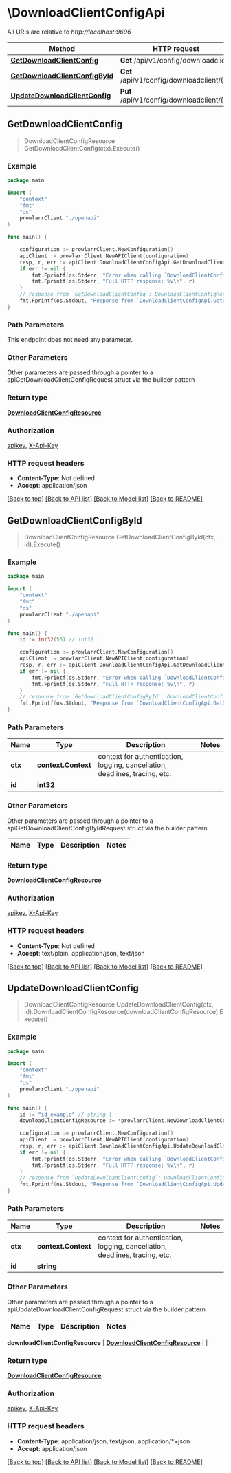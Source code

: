 # \DownloadClientConfigApi

All URIs are relative to *http://localhost:9696*

Method | HTTP request | Description
------------- | ------------- | -------------
[**GetDownloadClientConfig**](DownloadClientConfigApi.md#GetDownloadClientConfig) | **Get** /api/v1/config/downloadclient | 
[**GetDownloadClientConfigById**](DownloadClientConfigApi.md#GetDownloadClientConfigById) | **Get** /api/v1/config/downloadclient/{id} | 
[**UpdateDownloadClientConfig**](DownloadClientConfigApi.md#UpdateDownloadClientConfig) | **Put** /api/v1/config/downloadclient/{id} | 



## GetDownloadClientConfig

> DownloadClientConfigResource GetDownloadClientConfig(ctx).Execute()



### Example

```go
package main

import (
    "context"
    "fmt"
    "os"
    prowlarrClient "./openapi"
)

func main() {

    configuration := prowlarrClient.NewConfiguration()
    apiClient := prowlarrClient.NewAPIClient(configuration)
    resp, r, err := apiClient.DownloadClientConfigApi.GetDownloadClientConfig(context.Background()).Execute()
    if err != nil {
        fmt.Fprintf(os.Stderr, "Error when calling `DownloadClientConfigApi.GetDownloadClientConfig``: %v\n", err)
        fmt.Fprintf(os.Stderr, "Full HTTP response: %v\n", r)
    }
    // response from `GetDownloadClientConfig`: DownloadClientConfigResource
    fmt.Fprintf(os.Stdout, "Response from `DownloadClientConfigApi.GetDownloadClientConfig`: %v\n", resp)
}
```

### Path Parameters

This endpoint does not need any parameter.

### Other Parameters

Other parameters are passed through a pointer to a apiGetDownloadClientConfigRequest struct via the builder pattern


### Return type

[**DownloadClientConfigResource**](DownloadClientConfigResource.md)

### Authorization

[apikey](../README.md#apikey), [X-Api-Key](../README.md#X-Api-Key)

### HTTP request headers

- **Content-Type**: Not defined
- **Accept**: application/json

[[Back to top]](#) [[Back to API list]](../README.md#documentation-for-api-endpoints)
[[Back to Model list]](../README.md#documentation-for-models)
[[Back to README]](../README.md)


## GetDownloadClientConfigById

> DownloadClientConfigResource GetDownloadClientConfigById(ctx, id).Execute()



### Example

```go
package main

import (
    "context"
    "fmt"
    "os"
    prowlarrClient "./openapi"
)

func main() {
    id := int32(56) // int32 | 

    configuration := prowlarrClient.NewConfiguration()
    apiClient := prowlarrClient.NewAPIClient(configuration)
    resp, r, err := apiClient.DownloadClientConfigApi.GetDownloadClientConfigById(context.Background(), id).Execute()
    if err != nil {
        fmt.Fprintf(os.Stderr, "Error when calling `DownloadClientConfigApi.GetDownloadClientConfigById``: %v\n", err)
        fmt.Fprintf(os.Stderr, "Full HTTP response: %v\n", r)
    }
    // response from `GetDownloadClientConfigById`: DownloadClientConfigResource
    fmt.Fprintf(os.Stdout, "Response from `DownloadClientConfigApi.GetDownloadClientConfigById`: %v\n", resp)
}
```

### Path Parameters


Name | Type | Description  | Notes
------------- | ------------- | ------------- | -------------
**ctx** | **context.Context** | context for authentication, logging, cancellation, deadlines, tracing, etc.
**id** | **int32** |  | 

### Other Parameters

Other parameters are passed through a pointer to a apiGetDownloadClientConfigByIdRequest struct via the builder pattern


Name | Type | Description  | Notes
------------- | ------------- | ------------- | -------------


### Return type

[**DownloadClientConfigResource**](DownloadClientConfigResource.md)

### Authorization

[apikey](../README.md#apikey), [X-Api-Key](../README.md#X-Api-Key)

### HTTP request headers

- **Content-Type**: Not defined
- **Accept**: text/plain, application/json, text/json

[[Back to top]](#) [[Back to API list]](../README.md#documentation-for-api-endpoints)
[[Back to Model list]](../README.md#documentation-for-models)
[[Back to README]](../README.md)


## UpdateDownloadClientConfig

> DownloadClientConfigResource UpdateDownloadClientConfig(ctx, id).DownloadClientConfigResource(downloadClientConfigResource).Execute()



### Example

```go
package main

import (
    "context"
    "fmt"
    "os"
    prowlarrClient "./openapi"
)

func main() {
    id := "id_example" // string | 
    downloadClientConfigResource := *prowlarrClient.NewDownloadClientConfigResource() // DownloadClientConfigResource |  (optional)

    configuration := prowlarrClient.NewConfiguration()
    apiClient := prowlarrClient.NewAPIClient(configuration)
    resp, r, err := apiClient.DownloadClientConfigApi.UpdateDownloadClientConfig(context.Background(), id).DownloadClientConfigResource(downloadClientConfigResource).Execute()
    if err != nil {
        fmt.Fprintf(os.Stderr, "Error when calling `DownloadClientConfigApi.UpdateDownloadClientConfig``: %v\n", err)
        fmt.Fprintf(os.Stderr, "Full HTTP response: %v\n", r)
    }
    // response from `UpdateDownloadClientConfig`: DownloadClientConfigResource
    fmt.Fprintf(os.Stdout, "Response from `DownloadClientConfigApi.UpdateDownloadClientConfig`: %v\n", resp)
}
```

### Path Parameters


Name | Type | Description  | Notes
------------- | ------------- | ------------- | -------------
**ctx** | **context.Context** | context for authentication, logging, cancellation, deadlines, tracing, etc.
**id** | **string** |  | 

### Other Parameters

Other parameters are passed through a pointer to a apiUpdateDownloadClientConfigRequest struct via the builder pattern


Name | Type | Description  | Notes
------------- | ------------- | ------------- | -------------

 **downloadClientConfigResource** | [**DownloadClientConfigResource**](DownloadClientConfigResource.md) |  | 

### Return type

[**DownloadClientConfigResource**](DownloadClientConfigResource.md)

### Authorization

[apikey](../README.md#apikey), [X-Api-Key](../README.md#X-Api-Key)

### HTTP request headers

- **Content-Type**: application/json, text/json, application/*+json
- **Accept**: application/json

[[Back to top]](#) [[Back to API list]](../README.md#documentation-for-api-endpoints)
[[Back to Model list]](../README.md#documentation-for-models)
[[Back to README]](../README.md)

